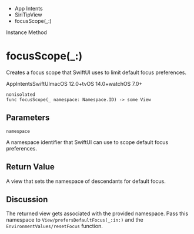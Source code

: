 

- App Intents
- SiriTipView
-  focusScope(\_:) 

Instance Method

# focusScope(\_:)

Creates a focus scope that SwiftUI uses to limit default focus preferences.

AppIntentsSwiftUImacOS 12.0+tvOS 14.0+watchOS 7.0+

``` source
nonisolated
func focusScope(_ namespace: Namespace.ID) -> some View
```

## Parameters 

`namespace`  

A namespace identifier that SwiftUI can use to scope default focus preferences.

## Return Value

A view that sets the namespace of descendants for default focus.

## Discussion

The returned view gets associated with the provided namespace. Pass this namespace to `View/prefersDefaultFocus(_:in:)` and the `EnvironmentValues/resetFocus` function.

